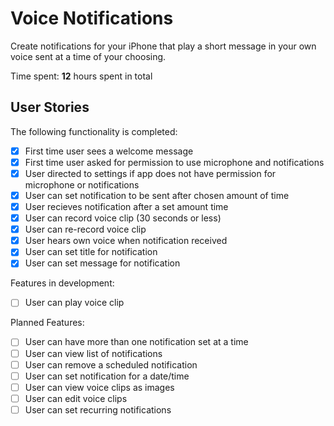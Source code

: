 # Voice Notifications
Create notifications for your iPhone that play a short message in your own voice sent at a time of your choosing. 

Time spent: **12** hours spent in total

## User Stories

The following functionality is completed:

- [x] First time user sees a welcome message
- [x] First time user asked for permission to use microphone and notifications
- [x] User directed to settings if app does not have permission for microphone or notifications
- [x] User can set notification to be sent after chosen amount of time
- [x] User recieves notification after a set amount time
- [x] User can record voice clip (30 seconds or less)
- [x] User can re-record voice clip
- [x] User hears own voice when notification received
- [x] User can set title for notification
- [x] User can set message for notification

Features in development:

- [ ] User can play voice clip

Planned Features:

- [ ] User can have more than one notification set at a time
- [ ] User can view list of notifications
- [ ] User can remove a scheduled notification
- [ ] User can set notification for a date/time
- [ ] User can view voice clips as images
- [ ] User can edit voice clips
- [ ] User can set recurring notifications
